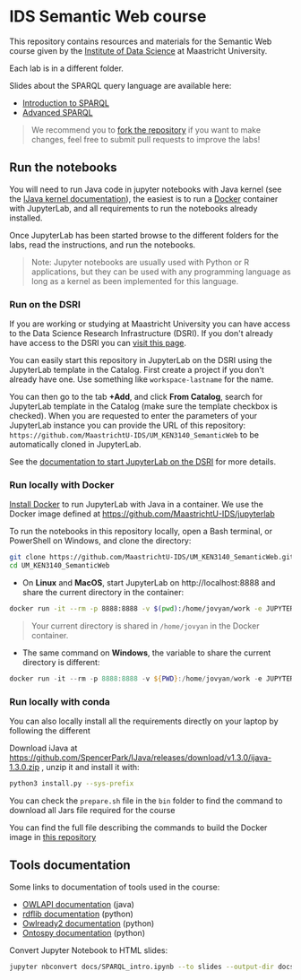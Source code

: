 # IDS Semantic Web course

This repository contains resources and materials for the Semantic Web course given by the [Institute of Data Science](https://maastrichtuniversity.nl/ids) at Maastricht University.

Each lab is in a different folder.

Slides about the SPARQL query language are available here:

* [Introduction to SPARQL](https://maastrichtu-ids.github.io/UM_KEN3140_SemanticWeb/SPARQL_intro.slides.html#/)
* [Advanced SPARQL](https://maastrichtu-ids.github.io/UM_KEN3140_SemanticWeb/SPARQL_advanced.slides.html#/)

> We recommend you to [fork the repository](https://github.com/MaastrichtU-IDS/UM_KEN3140_SemanticWeb/fork) if you want to make changes, feel free to submit pull requests to improve the labs!

## Run the notebooks

You will need to run Java code in jupyter notebooks with Java kernel (see the [IJava kernel documentation](https://github.com/SpencerPark/IJava)), the easiest is to run a [Docker](https://docs.docker.com/get-docker) container with JupyterLab, and all requirements to run the notebooks already installed.

Once JupyterLab has been started browse to the different folders for the labs, read the instructions, and run the notebooks.

> Note: Jupyter notebooks are usually used with Python or R applications, but they can be used with any programming language as long as a kernel as been implemented for this language.

### Run on the DSRI

If you are working or studying at Maastricht University you can have access to the Data Science Research Infrastructure (DSRI). If you don't already have access to the DSRI you can [visit this page](https://maastrichtu-ids.github.io/dsri-documentation/docs/access-dsri).

You can easily start this repository in JupyterLab on the DSRI using the JupyterLab template in the Catalog. First create a project if you don't already have one. Use something like `workspace-lastname` for the name.

You can then go to the tab **+Add**, and click **From Catalog**, search for JupyterLab template in the Catalog (make sure the template checkbox is checked). When you are requested to enter the parameters of your JupyterLab instance you can provide the URL of this repository: `https://github.com/MaastrichtU-IDS/UM_KEN3140_SemanticWeb` to be automatically cloned in JupyterLab. 

See the [documentation to start JupyterLab on the DSRI](https://maastrichtu-ids.github.io/dsri-documentation/docs/deploy-jupyter) for more details.

### Run locally with Docker

[Install Docker](https://docs.docker.com/get-docker/) to run JupyterLab with Java in a container. We use the Docker image defined at https://github.com/MaastrichtU-IDS/jupyterlab

To run the notebooks in this repository locally, open a Bash terminal, or PowerShell on Windows, and clone the directory:

```bash
git clone https://github.com/MaastrichtU-IDS/UM_KEN3140_SemanticWeb.git
cd UM_KEN3140_SemanticWeb
```

* On **Linux** and **MacOS**, start JupyterLab on http://localhost:8888 and share the current directory in the container:

```bash
docker run -it --rm -p 8888:8888 -v $(pwd):/home/jovyan/work -e JUPYTER_TOKEN=yourpassword ghcr.io/maastrichtu-ids/jupyterlab:latest
```

> Your current directory is shared in `/home/jovyan` in the Docker container.

* The same command on **Windows**, the variable to share the current directory is different:

```powershell
docker run -it --rm -p 8888:8888 -v ${PWD}:/home/jovyan/work -e JUPYTER_TOKEN=yourpassword ghcr.io/maastrichtu-ids/jupyterlab:latest
```

### Run locally with conda

You can also locally install all the requirements directly on your laptop by following the different

Download iJava at https://github.com/SpencerPark/IJava/releases/download/v1.3.0/ijava-1.3.0.zip , unzip it and install it with:

```bash
python3 install.py --sys-prefix
```

You can check the `prepare.sh` file in the `bin` folder to find the command to download all Jars file required for the course

You can find the full file describing the commands  to build the Docker image in [this repository](https://github.com/MaastrichtU-IDS/jupyterlab/blob/main/Dockerfile)

## Tools documentation

Some links to documentation of tools used in the course:

* [OWLAPI documentation](https://github.com/owlcs/owlapi/wiki/Documentation) (java)
* [rdflib documentation](https://rdflib.readthedocs.io/en/stable/) (python)
* [Owlready2 documentation](https://owlready2.readthedocs.io/en/latest/) (python)
* [Ontospy documentation](http://lambdamusic.github.io/Ontospy) (python)

Convert Jupyter Notebook to HTML slides:

```bash
jupyter nbconvert docs/SPARQL_intro.ipynb --to slides --output-dir docs
```

